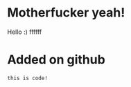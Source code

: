 <!-- TITLE: Home -->
<!-- SUBTITLE: A quick summary of Home -->

# Motherfucker yeah!
Hello :) ffffff

# Added on github
```
this is code!
```
